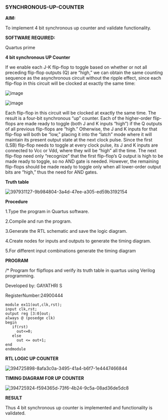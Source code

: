 ### SYNCHRONOUS-UP-COUNTER

**AIM:**

To implement 4 bit synchronous up counter and validate functionality.

**SOFTWARE REQUIRED:**

Quartus prime



**4 bit synchronous UP Counter**

If we enable each J-K flip-flop to toggle based on whether or not all preceding flip-flop outputs (Q) are “high,” we can obtain the same counting sequence as the asynchronous circuit without the ripple effect, since each flip-flop in this circuit will be clocked at exactly the same time:

![image](https://github.com/naavaneetha/SYNCHRONOUS-UP-COUNTER/assets/154305477/d5db3fa0-e413-404c-b80e-b2f39d82e7e8)


![image](https://github.com/naavaneetha/SYNCHRONOUS-UP-COUNTER/assets/154305477/52cb61eb-d04b-442d-810c-31185a68410b)

Each flip-flop in this circuit will be clocked at exactly the same time.
The result is a four-bit synchronous “up” counter. Each of the higher-order flip-flops are made ready to toggle (both J and K inputs “high”) if the Q outputs of all previous flip-flops are “high.”
Otherwise, the J and K inputs for that flip-flop will both be “low,” placing it into the “latch” mode where it will maintain its present output state at the next clock pulse.
Since the first (LSB) flip-flop needs to toggle at every clock pulse, its J and K inputs are connected to Vcc or Vdd, where they will be “high” all the time.
The next flip-flop need only “recognize” that the first flip-flop’s Q output is high to be made ready to toggle, so no AND gate is needed.
However, the remaining flip-flops should be made ready to toggle only when all lower-order output bits are “high,” thus the need for AND gates.

**Truth table**


![397931127-9b984804-3a4d-47ee-a305-ed59b3192154](https://github.com/user-attachments/assets/aee9c2a2-8169-4597-bd06-46a72f590f40)


**Procedure**

1.Type the program in Quartus software.

2.Compile and run the program.

3.Generate the RTL schematic and save the logic diagram.

4.Create nodes for inputs and outputs to generate the timing diagram.

5.For different input combinations generate the timing diagram


**PROGRAM**

/* Program for flipflops and verify its truth table in quartus using Verilog programming. 

Developed by:  GAYATHRI S 

RegisterNumber:24900444

```
module ex11(out,clk,rst);
input clk,rst;
output reg [3:0]out;
always @ (posedge clk)
begin
   if(rst)
     out<=0;
   else 
     out <= out+1;
end
endmodule
```

**RTL LOGIC UP COUNTER**


![394725898-8afa3c0a-3495-41a4-b6f7-1e4447466844](https://github.com/user-attachments/assets/b2b810ef-0d19-45b8-b0e8-8852628d694b)




**TIMING DIAGRAM FOR UP COUNTER**


![394725924-f594365d-73f6-4b24-9c5a-08ad36de5dc8](https://github.com/user-attachments/assets/3ec83aa5-6eed-4f77-8b9a-6d1554365c74)



**RESULT**

Thus 4 bit synchronous up counter is implemented and functionality is validated.
